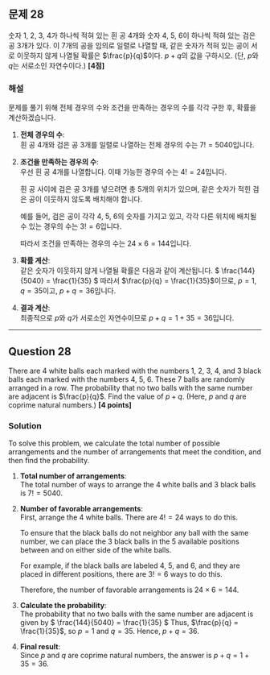 
## 문제 28
숫자 1, 2, 3, 4가 하나씩 적혀 있는 흰 공 4개와 숫자 4, 5, 6이 하나씩 적혀 있는 검은 공 3개가 있다. 이 7개의 공을 임의로 일렬로 나열할 때, 같은 숫자가 적혀 있는 공이 서로 이웃하지 않게 나열될 확률은 $\frac{p}{q}$이다. $p+q$의 값을 구하시오. (단, $p$와 $q$는 서로소인 자연수이다.) **[4점]**

### 해설  
문제를 풀기 위해 전체 경우의 수와 조건을 만족하는 경우의 수를 각각 구한 후, 확률을 계산하겠습니다.

1. **전체 경우의 수**:  
   흰 공 4개와 검은 공 3개를 일렬로 나열하는 전체 경우의 수는 $7! = 5040$입니다.

2. **조건을 만족하는 경우의 수**:  
   우선 흰 공 4개를 나열합니다. 이때 가능한 경우의 수는 $4! = 24$입니다.
   
   흰 공 사이에 검은 공 3개를 넣으려면 총 5개의 위치가 있으며, 같은 숫자가 적힌 검은 공이 이웃하지 않도록 배치해야 합니다.
   
   예를 들어, 검은 공이 각각 4, 5, 6의 숫자를 가지고 있고, 각각 다른 위치에 배치될 수 있는 경우의 수는 $3! = 6$입니다.
   
   따라서 조건을 만족하는 경우의 수는 $24 \times 6 = 144$입니다.

3. **확률 계산**:  
   같은 숫자가 이웃하지 않게 나열될 확률은 다음과 같이 계산됩니다.
   $
   \frac{144}{5040} = \frac{1}{35}
   $
   따라서 $\frac{p}{q} = \frac{1}{35}$이므로, $p = 1$, $q = 35$이고, $p + q = 36$입니다.

4. **결과 계산**:  
   최종적으로 $p$와 $q$가 서로소인 자연수이므로 $p + q = 1 + 35 = 36$입니다.


---

## Question 28
There are 4 white balls each marked with the numbers 1, 2, 3, 4, and 3 black balls each marked with the numbers 4, 5, 6. These 7 balls are randomly arranged in a row. The probability that no two balls with the same number are adjacent is $\frac{p}{q}$. Find the value of $p + q$. (Here, $p$ and $q$ are coprime natural numbers.) **[4 points]**

### Solution  
To solve this problem, we calculate the total number of possible arrangements and the number of arrangements that meet the condition, and then find the probability.

1. **Total number of arrangements**:  
   The total number of ways to arrange the 4 white balls and 3 black balls is $7! = 5040$.

2. **Number of favorable arrangements**:  
   First, arrange the 4 white balls. There are $4! = 24$ ways to do this.
   
   To ensure that the black balls do not neighbor any ball with the same number, we can place the 3 black balls in the 5 available positions between and on either side of the white balls.
   
   For example, if the black balls are labeled 4, 5, and 6, and they are placed in different positions, there are $3! = 6$ ways to do this.
   
   Therefore, the number of favorable arrangements is $24 \times 6 = 144$.

3. **Calculate the probability**:  
   The probability that no two balls with the same number are adjacent is given by
   $
   \frac{144}{5040} = \frac{1}{35}
   $
   Thus, $\frac{p}{q} = \frac{1}{35}$, so $p = 1$ and $q = 35$. Hence, $p + q = 36$.

4. **Final result**:  
   Since $p$ and $q$ are coprime natural numbers, the answer is $p + q = 1 + 35 = 36$.
